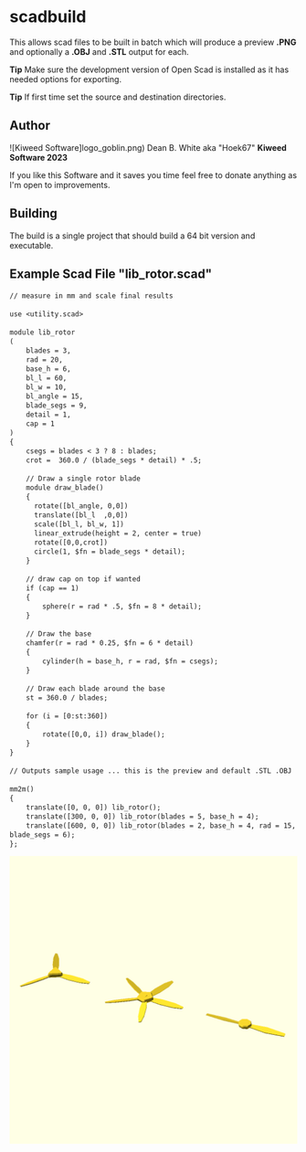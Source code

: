 # scadbuild

This allows scad files to be built in batch which will produce a preview **.PNG** and optionally a **.OBJ** and **.STL** output for each.

**Tip** Make sure the development version of Open Scad is installed as it has needed options for exporting.

**Tip** If first time set the source and destination directories. 

## Author
![Kiweed Software]logo_goblin.png)
Dean B. White aka "Hoek67"  **Kiweed Software 2023**

If you like this Software and it saves you time feel free to donate anything as I'm open to improvements. 

## Building

The build is a single project that should build a 64 bit version and executable. 

## Example Scad File "lib_rotor.scad"

    // measure in mm and scale final results
    
    use <utility.scad>  
    
    module lib_rotor
    (
        blades = 3,
        rad = 20, 
        base_h = 6,  
        bl_l = 60, 
        bl_w = 10, 
        bl_angle = 15, 
        blade_segs = 9, 
        detail = 1, 
        cap = 1
    )
    {
        csegs = blades < 3 ? 8 : blades;
        crot =  360.0 / (blade_segs * detail) * .5;
    
        // Draw a single rotor blade
        module draw_blade()
        {
          rotate([bl_angle, 0,0]) 
          translate([bl_l  ,0,0])  
          scale([bl_l, bl_w, 1])   
          linear_extrude(height = 2, center = true)  
          rotate([0,0,crot]) 
          circle(1, $fn = blade_segs * detail);
        }
            
        // draw cap on top if wanted   
        if (cap == 1)
        {
            sphere(r = rad * .5, $fn = 8 * detail);
        }

        // Draw the base
        chamfer(r = rad * 0.25, $fn = 6 * detail)
        {
            cylinder(h = base_h, r = rad, $fn = csegs);
        }
    
        // Draw each blade around the base
        st = 360.0 / blades;
    
        for (i = [0:st:360])
        {
            rotate([0,0, i]) draw_blade();
        }
    }

    // Outputs sample usage ... this is the preview and default .STL .OBJ

    mm2m()
    {
        translate([0, 0, 0]) lib_rotor();
        translate([300, 0, 0]) lib_rotor(blades = 5, base_h = 4);
        translate([600, 0, 0]) lib_rotor(blades = 2, base_h = 4, rad = 15, blade_segs = 6);
    };

![Sample output](documents/lib_rotor.png)

